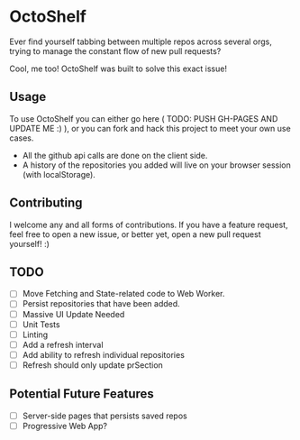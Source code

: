 # OctoShelf

Ever find yourself tabbing between multiple repos across several orgs,
trying to manage the constant flow of new pull requests?

Cool, me too! OctoShelf was built to solve this exact issue!

## Usage

To use OctoShelf you can either go here ( TODO: PUSH GH-PAGES AND UPDATE ME :) ),
or you can fork and hack this project to meet your own use cases.

* All the github api calls are done on the client side.
* A history of the repositories you added will live on your browser session (with localStorage).

## Contributing

I welcome any and all forms of contributions. If you have a feature request, feel
free to open a new issue, or better yet, open a new pull request yourself! :)


## TODO

- [ ] Move Fetching and State-related code to Web Worker.
- [ ] Persist repositories that have been added.
- [ ] Massive UI Update Needed
- [ ] Unit Tests
- [ ] Linting
- [ ] Add a refresh interval
- [ ] Add ability to refresh individual repositories
- [ ] Refresh should only update prSection

## Potential Future Features

- [ ] Server-side pages that persists saved repos
- [ ] Progressive Web App?